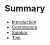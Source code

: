 # Summary

* [Introduction](README.md)
* [Contributors](CONTRIBUTORS.md)
* [Sidebar](sidebar/Sidebar.md)
* [Text](Text.md)


